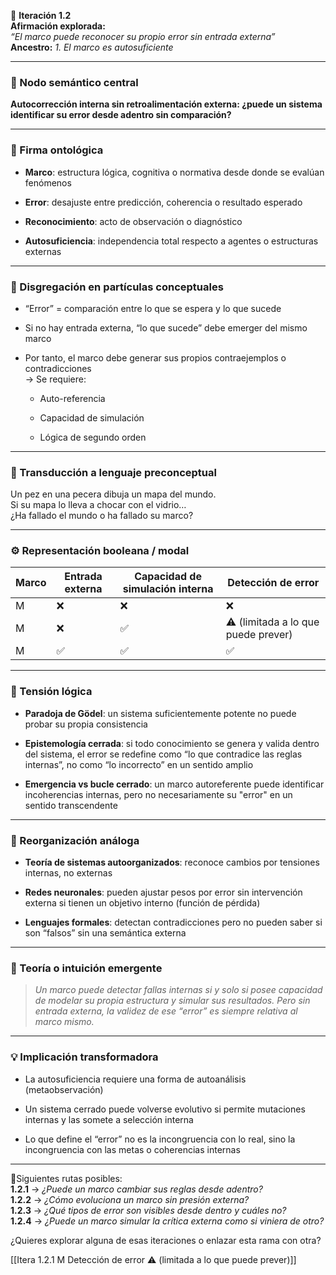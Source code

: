 🔁 **Iteración 1.2**  
**Afirmación explorada:**  
_“El marco puede reconocer su propio error sin entrada externa”_  
**Ancestro:** _1. El marco es autosuficiente_

---

### 🧷 Nodo semántico central

**Autocorrección interna sin retroalimentación externa: ¿puede un sistema identificar su error desde adentro sin comparación?**

---

### 🧬 Firma ontológica

- **Marco**: estructura lógica, cognitiva o normativa desde donde se evalúan fenómenos
    
- **Error**: desajuste entre predicción, coherencia o resultado esperado
    
- **Reconocimiento**: acto de observación o diagnóstico
    
- **Autosuficiencia**: independencia total respecto a agentes o estructuras externas
    

---

### 🧩 Disgregación en partículas conceptuales

- “Error” = comparación entre lo que se espera y lo que sucede
    
- Si no hay entrada externa, “lo que sucede” debe emerger del mismo marco
    
- Por tanto, el marco debe generar sus propios contraejemplos o contradicciones  
    → Se requiere:
    
    - Auto-referencia
        
    - Capacidad de simulación
        
    - Lógica de segundo orden
        

---

### 🧒 Transducción a lenguaje preconceptual

Un pez en una pecera dibuja un mapa del mundo.  
Si su mapa lo lleva a chocar con el vidrio…  
¿Ha fallado el mundo o ha fallado su marco?

---

### ⚙️ Representación booleana / modal

| Marco | Entrada externa | Capacidad de simulación interna | Detección de error                  |
| ----- | --------------- | ------------------------------- | ----------------------------------- |
| M     | ❌               | ❌                               | ❌                                   |
| M     | ❌               | ✅                               | ⚠️ (limitada a lo que puede prever) |
| M     | ✅               | ✅                               | ✅                                   |

---

### 🧠 Tensión lógica

- **Paradoja de Gödel**: un sistema suficientemente potente no puede probar su propia consistencia
    
- **Epistemología cerrada**: si todo conocimiento se genera y valida dentro del sistema, el error se redefine como “lo que contradice las reglas internas”, no como “lo incorrecto” en un sentido amplio
    
- **Emergencia vs bucle cerrado**: un marco autoreferente puede identificar incoherencias internas, pero no necesariamente su "error" en un sentido transcendente
    

---

### 🔄 Reorganización análoga

- **Teoría de sistemas autoorganizados**: reconoce cambios por tensiones internas, no externas
    
- **Redes neuronales**: pueden ajustar pesos por error sin intervención externa si tienen un objetivo interno (función de pérdida)
    
- **Lenguajes formales**: detectan contradicciones pero no pueden saber si son “falsos” sin una semántica externa
    

---

### 🌌 Teoría o intuición emergente

> _Un marco puede detectar fallas internas si y solo si posee capacidad de modelar su propia estructura y simular sus resultados. Pero sin entrada externa, la validez de ese “error” es siempre relativa al marco mismo._

---

### 💡 Implicación transformadora

- La autosuficiencia requiere una forma de autoanálisis (metaobservación)
    
- Un sistema cerrado puede volverse evolutivo si permite mutaciones internas y las somete a selección interna
    
- Lo que define el “error” no es la incongruencia con lo real, sino la incongruencia con las metas o coherencias internas
    

---

📍Siguientes rutas posibles:  
**1.2.1** → _¿Puede un marco cambiar sus reglas desde adentro?_  
**1.2.2** → _¿Cómo evoluciona un marco sin presión externa?_  
**1.2.3** → _¿Qué tipos de error son visibles desde dentro y cuáles no?_  
**1.2.4** → _¿Puede un marco simular la crítica externa como si viniera de otro?_

¿Quieres explorar alguna de esas iteraciones o enlazar esta rama con otra?

[[Itera 1.2.1 M Detección de error ⚠️ (limitada a lo que puede prever)]]